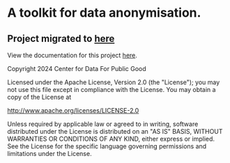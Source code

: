 # A toolkit for data anonymisation.


## Project migrated to [here](https://github.com/datakaveri/anonymisation-toolkit)


View the documentation for this project [here](https://novoneel-iudx.github.io/differential-privacy-toolkit/).

Copyright 2024 Center for Data For Public Good

Licensed under the Apache License, Version 2.0 (the "License");
you may not use this file except in compliance with the License.
You may obtain a copy of the License at

http://www.apache.org/licenses/LICENSE-2.0

Unless required by applicable law or agreed to in writing, software
distributed under the License is distributed on an "AS IS" BASIS,
WITHOUT WARRANTIES OR CONDITIONS OF ANY KIND, either express or implied.
See the License for the specific language governing permissions and
limitations under the License.
